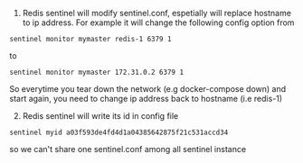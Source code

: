 1. Redis sentinel will modify sentinel.conf, espetially will replace hostname to ip address. For example it will change the following config option from

```
sentinel monitor mymaster redis-1 6379 1
```
to

```
sentinel monitor mymaster 172.31.0.2 6379 1
```
So everytime you tear down the network (e.g docker-compose down) and start again, you need to change ip address back to hostname (i.e redis-1)

2. Redis sentinel will write its id in config file

```
sentinel myid a03f593de4fd4d1a04385642875f21c531accd34
```
so we can't share one sentinel.conf among all sentinel instance

